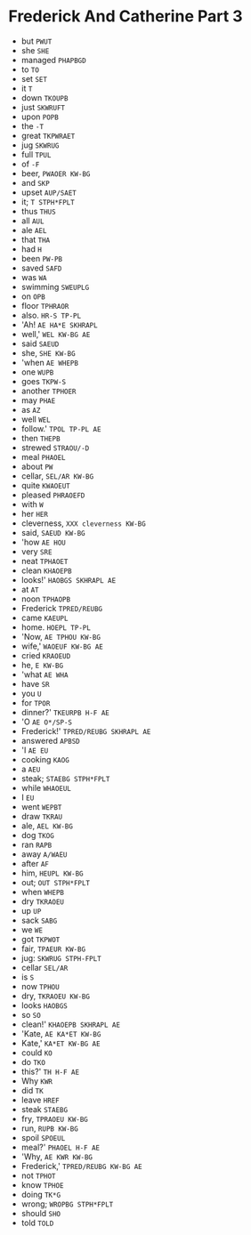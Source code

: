 # Frederick And Catherine Part 3

* but `PWUT`
* she `SHE`
* managed `PHAPBGD`
* to `TO`
* set `SET`
* it `T`
* down `TKOUPB`
* just `SKWRUFT`
* upon `POPB`
* the `-T`
* great `TKPWRAET`
* jug `SKWRUG`
* full `TPUL`
* of `-F`
* beer, `PWAOER KW-BG`
* and `SKP`
* upset `AUP/SAET`
* it; `T STPH*FPLT`
* thus `THUS`
* all `AUL`
* ale `AEL`
* that `THA`
* had `H`
* been `PW-PB`
* saved `SAFD`
* was `WA`
* swimming `SWEUPLG`
* on `OPB`
* floor `TPHRAOR`
* also. `HR-S TP-PL`
* 'Ah! `AE HA*E SKHRAPL`
* well,' `WEL KW-BG AE`
* said `SAEUD`
* she, `SHE KW-BG`
* 'when `AE WHEPB`
* one `WUPB`
* goes `TKPW-S`
* another `TPHOER`
* may `PHAE`
* as `AZ`
* well `WEL`
* follow.' `TPOL TP-PL AE`
* then `THEPB`
* strewed `STRAOU/-D`
* meal `PHAOEL`
* about `PW`
* cellar, `SEL/AR KW-BG`
* quite `KWAOEUT`
* pleased `PHRAOEFD`
* with `W`
* her `HER`
* cleverness, `XXX cleverness KW-BG`
* said, `SAEUD KW-BG`
* 'how `AE HOU`
* very `SRE`
* neat `TPHAOET`
* clean `KHAOEPB`
* looks!' `HAOBGS SKHRAPL AE`
* at `AT`
* noon `TPHAOPB`
* Frederick `TPRED/REUBG`
* came `KAEUPL`
* home. `HOEPL TP-PL`
* 'Now, `AE TPHOU KW-BG`
* wife,' `WAOEUF KW-BG AE`
* cried `KRAOEUD`
* he, `E KW-BG`
* 'what `AE WHA`
* have `SR`
* you `U`
* for `TPOR`
* dinner?' `TKEURPB H-F AE`
* 'O `AE O*/SP-S`
* Frederick!' `TPRED/REUBG SKHRAPL AE`
* answered `APBSD`
* 'I `AE EU`
* cooking `KAOG`
* a `AEU`
* steak; `STAEBG STPH*FPLT`
* while `WHAOEUL`
* I `EU`
* went `WEPBT`
* draw `TKRAU`
* ale, `AEL KW-BG`
* dog `TKOG`
* ran `RAPB`
* away `A/WAEU`
* after `AF`
* him, `HEUPL KW-BG`
* out; `OUT STPH*FPLT`
* when `WHEPB`
* dry `TKRAOEU`
* up `UP`
* sack `SABG`
* we `WE`
* got `TKPWOT`
* fair, `TPAEUR KW-BG`
* jug: `SKWRUG STPH-FPLT`
* cellar `SEL/AR`
* is `S`
* now `TPHOU`
* dry, `TKRAOEU KW-BG`
* looks `HAOBGS`
* so `SO`
* clean!' `KHAOEPB SKHRAPL AE`
* 'Kate, `AE KA*ET KW-BG`
* Kate,' `KA*ET KW-BG AE`
* could `KO`
* do `TKO`
* this?' `TH H-F AE`
* Why `KWR`
* did `TK`
* leave `HREF`
* steak `STAEBG`
* fry, `TPRAOEU KW-BG`
* run, `RUPB KW-BG`
* spoil `SPOEUL`
* meal?' `PHAOEL H-F AE`
* 'Why, `AE KWR KW-BG`
* Frederick,' `TPRED/REUBG KW-BG AE`
* not `TPHOT`
* know `TPHOE`
* doing `TK*G`
* wrong; `WROPBG STPH*FPLT`
* should `SHO`
* told `TOLD`
